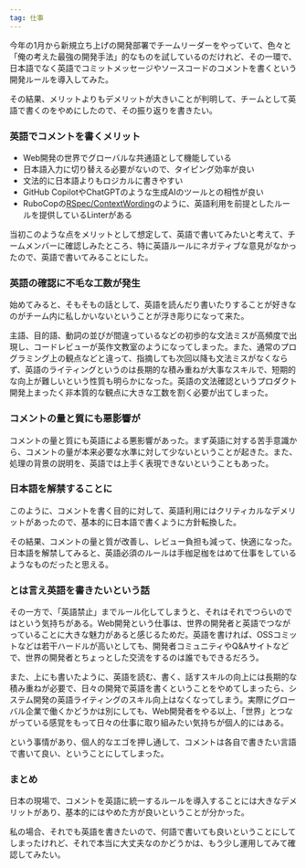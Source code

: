 ```yaml
---
tag: 仕事
---
```

今年の1月から新規立ち上げの開発部署でチームリーダーをやっていて、色々と「俺の考えた最強の開発手法」的なものを試しているのだけれど、その一環で、日本語でなく英語でコミットメッセージやソースコードのコメントを書くという開発ルールを導入してみた。

その結果、メリットよりもデメリットが大きいことが判明して、チームとして英語で書くのをやめにしたので、その振り返りを書きたい。

### 英語でコメントを書くメリット

- Web開発の世界でグローバルな共通語として機能している 
- 日本語入力に切り替える必要がないので、タイピング効率が良い
- 文法的に日本語よりもロジカルに書きやすい
- GitHub CopilotやChatGPTのような生成AIのツールとの相性が良い
- RuboCopの[RSpec/ContextWording](https://docs.rubocop.org/rubocop-rspec/cops_rspec.html#rspeccontextwording)のように、英語利用を前提としたルールを提供しているLinterがある

当初このような点をメリットとして想定して、英語で書いてみたいと考えて、チームメンバーに確認しみたところ、特に英語ルールにネガティブな意見がなかったので、英語で書いてみることにした。

### 英語の確認に不毛な工数が発生

始めてみると、そもそもの話として、英語を読んだり書いたりすることが好きなのがチーム内に私しかいないということが浮き彫りになって来た。

主語、目的語、動詞の並びが間違っているなどの初歩的な文法ミスが高頻度で出現し、コードレビューが英作文教室のようになってしまった。また、通常のプログラミング上の観点などと違って、指摘しても次回以降も文法ミスがなくならず、英語のライティングというのは長期的な積み重ねが大事なスキルで、短期的な向上が難しいという性質も明らかになった。英語の文法確認というプロダクト開発上まったく非本質的な観点に大きな工数を割く必要が出てしまった。

### コメントの量と質にも悪影響が

コメントの量と質にも英語による悪影響があった。まず英語に対する苦手意識から、コメントの量が本来必要な水準に対して少ないということが起きた。また、処理の背景の説明を、英語では上手く表現できないということもあった。

### 日本語を解禁することに

このように、コメントを書く目的に対して、英語利用にはクリティカルなデメリットがあったので、基本的に日本語で書くように方針転換した。

その結果、コメントの量と質が改善し、レビュー負担も減って、快適になった。日本語を解禁してみると、英語必須のルールは手枷足枷をはめて仕事をしているようなものだったと思える。

### とは言え英語を書きたいという話

その一方で、「英語禁止」までルール化してしまうと、それはそれでつらいのではという気持ちがある。Web開発という仕事は、世界の開発者と英語でつながっていることに大きな魅力があると感じるためだ。英語を書ければ、OSSコミットなどは若干ハードルが高いとしても、開発者コミュニティやQ&Aサイトなどで、世界の開発者とちょっとした交流をするのは誰でもできるだろう。

また、上にも書いたように、英語を読む、書く、話すスキルの向上には長期的な積み重ねが必要で、日々の開発で英語を書くということをやめてしまったら、システム開発の英語ライティングのスキル向上はなくなってしまう。実際にグローバル企業で働くかどうかは別にしても、Web開発者をやる以上、「世界」とつながっている感覚をもって日々の仕事に取り組みたい気持ちが個人的にはある。

という事情があり、個人的なエゴを押し通して、コメントは各自で書きたい言語で書いて良い、ということにしてしまった。

### まとめ

日本の現場で、コメントを英語に統一するルールを導入することには大きなデメリットがあり、基本的にはやめた方が良いということが分かった。

私の場合、それでも英語を書きたいので、何語で書いても良いということにしてしまったけれど、それで本当に大丈夫なのかどうかは、もう少し運用してみて確認してみたい。